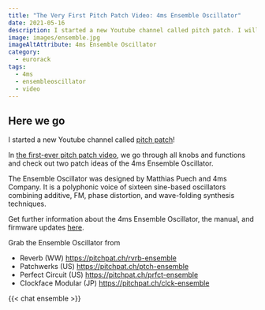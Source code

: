 ```yaml
---
title: "The Very First Pitch Patch Video: 4ms Ensemble Oscillator"
date: 2021-05-16
description: I started a new Youtube channel called pitch patch. I will be posting videos about music-making, tutorials, reviews, and demos. In the first-ever pitch patch video, we go through all knobs and functions and check out two patch ideas for the 4ms Ensemble Oscillator.
image: images/ensemble.jpg
imageAltAttribute: 4ms Ensemble Oscillator
category: 
  - eurorack
tags: 
  - 4ms
  - ensembleoscillator
  - video
---
```


## Here we go

I started a new Youtube channel called [pitch patch](https://www.youtube.com/pitchpatch "pitch patch on YouTube")!

In [the first-ever pitch patch video](https://youtu.be/f8w8C_G0m2g "Ensemble Oscillator on YouTube"), we go through all knobs and functions and check out two patch ideas of the 4ms Ensemble Oscillator.

The Ensemble Oscillator was designed by Matthias Puech and 4ms Company. It is a polyphonic voice of sixteen sine-based oscillators combining additive, FM, phase distortion, and wave-folding synthesis techniques.

Get further information about the 4ms Ensemble Oscillator, the manual, and firmware updates [here](https://bit.ly/3w288Ug).

Grab the Ensemble Oscillator from
* Reverb (WW)
   https://pitchpat.ch/rvrb-ensemble
* Patchwerks (US)
   https://pitchpat.ch/ptch-ensemble
* Perfect Circuit (US)
   https://pitchpat.ch/prfct-ensemble
* Clockface Modular (JP)
   https://pitchpat.ch/clck-ensemble

{{< chat ensemble >}}